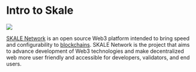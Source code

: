 # Intro to Skale

![](https://user-images.githubusercontent.com/95366163/149377534-b35a34dc-be57-484a-868a-d03d329d8e4a.png)

[SKALE Network](https://skale.network/) is an open source Web3 platform intended to bring speed and configurability to [blockchains](../../glossary/blockchain.md). SKALE Network is the project that aims to advance development of Web3 technologies and make decentralized web more user friendly and accessible for developers, validators, and end users.
